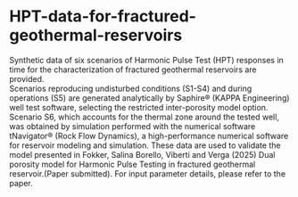 # HPT-data-for-fractured-geothermal-reservoirs
Synthetic data of six scenarios of Harmonic Pulse Test (HPT) responses in time for the characterization of fractured geothermal reservoirs are provided.  
Scenarios reproducing undisturbed conditions (S1-S4) and during operations (S5) are generated analytically by Saphire® (KAPPA Engineering) well test software, selecting the restricted inter-porosity model option.
Scenario S6, which accounts for the thermal zone around the tested well, was obtained by simulation performed with the numerical software tNavigator® (Rock Flow Dynamics), a high-performance numerical software for reservoir modeling and simulation.
These data are used to validate the model presented in Fokker, Salina Borello, Viberti and Verga (2025) Dual porosity model for Harmonic Pulse Testing in fractured geothermal reservoir.(Paper submitted).
For input parameter details, please refer to the paper.
